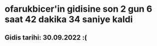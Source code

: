 # ofarukbicer'in gidisine son 2 gun 6 saat 42 dakika 34 saniye kaldi

## Gidis tarihi: 30.09.2022 :(